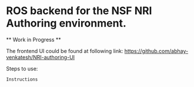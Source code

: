 # ROS backend for the NSF NRI Authoring environment.

** Work in Progress **

The frontend UI could be found at following link:
https://github.com/abhay-venkatesh/NRI-authoring-UI

Steps to use:
```
Instructions

```
